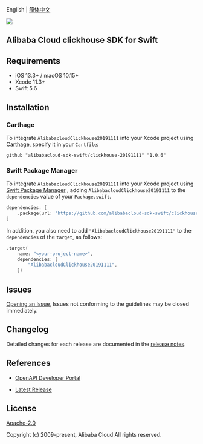 English | [简体中文](README-CN.md)

![](https://aliyunsdk-pages.alicdn.com/icons/AlibabaCloud.svg)

## Alibaba Cloud clickhouse SDK for Swift

## Requirements

- iOS 13.3+ / macOS 10.15+
- Xcode 11.3+
- Swift 5.6

## Installation

### Carthage

To integrate `AlibabacloudClickhouse20191111` into your Xcode project using [Carthage](https://github.com/Carthage/Carthage), specify it in your `Cartfile`:

```ogdl
github "alibabacloud-sdk-swift/clickhouse-20191111" "1.0.6"
```

### Swift Package Manager

To integrate `AlibabacloudClickhouse20191111` into your Xcode project using [Swift Package Manager](https://swift.org/package-manager/) , adding `AlibabacloudClickhouse20191111` to the `dependencies` value of your `Package.swift`.

```swift
dependencies: [
    .package(url: "https://github.com/alibabacloud-sdk-swift/clickhouse-20191111.git", from: "1.0.6")
]
```

In addition, you also need to add `"AlibabacloudClickhouse20191111"` to the `dependencies` of the `target`, as follows:

```swift
.target(
    name: "<your-project-name>",
    dependencies: [
        "AlibabacloudClickhouse20191111",
    ])
```

## Issues

[Opening an Issue](https://github.com/alibabacloud-sdk-swift/clickhouse-20191111/issues/new), Issues not conforming to the guidelines may be closed immediately.

## Changelog

Detailed changes for each release are documented in the [release notes](./ChangeLog.txt).

## References

* [OpenAPI Developer Portal](https://next.api.alibabacloud.com/home)
- [Latest Release](https://github.com/alibabacloud-sdk-swift/clickhouse-20191111)

## License

[Apache-2.0](http://www.apache.org/licenses/LICENSE-2.0)

Copyright (c) 2009-present, Alibaba Cloud All rights reserved.
